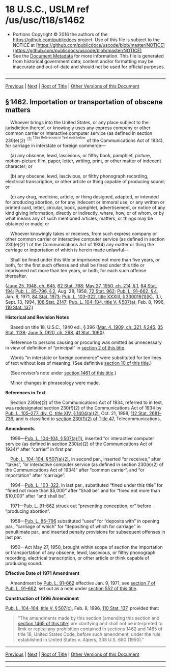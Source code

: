 ---
---

# 18 U.S.C., USLM ref /us/usc/t18/s1462

* Portions Copyright © 2016 the authors of the https://github.com/publicdocs project.
  Use of this file is subject to the NOTICE at [https://github.com/publicdocs/uscode/blob/master/NOTICE](https://github.com/publicdocs/uscode/blob/master/NOTICE)
* See the [Document Metadata](././../../../../..//README.md) for more information.
  This file is generated from historical government data; content and/or formatting may be inaccurate and out-of-date and should not be used for official purposes.

----------
----------

[Previous](./../../../../..//us/usc/t18/ptI/ch71/m__us_usc_t18_s1461.md) | [Next](./../../../../..//us/usc/t18/ptI/ch71/m__us_usc_t18_s1463.md) | [Root of Title](./../../../../../) | [Other Versions of this Document](https://publicdocs.github.io/go/links?ns=uslm&ref=%2Fus%2Fusc%2Ft18%2Fs1462)

## § 1462. Importation or transportation of obscene matters

    Whoever brings into the United States, or any place subject to the jurisdiction thereof, or knowingly uses any express company or other common carrier or interactive computer service (as defined in section 230(e)(2)  <sup>\[1\]</sup>  <sup><sup> 1 See References in Text note below. </sup></sup>  of the Communications Act of 1934), for carriage in interstate or foreign commerce—

    (a) any obscene, lewd, lascivious, or filthy book, pamphlet, picture, motion-picture film, paper, letter, writing, print, or other matter of indecent character; or

    (b) any obscene, lewd, lascivious, or filthy phonograph recording, electrical transcription, or other article or thing capable of producing sound; or

    (c) any drug, medicine, article, or thing designed, adapted, or intended for producing abortion, or for any indecent or immoral use; or any written or printed card, letter, circular, book, pamphlet, advertisement, or notice of any kind giving information, directly or indirectly, where, how, or of whom, or by what means any of such mentioned articles, matters, or things may be obtained or made; or

    Whoever knowingly takes or receives, from such express company or other common carrier or interactive computer service (as defined in section 230(e)(2) 1 of the Communications Act of 1934) any matter or thing the carriage or importation of which is herein made unlawful—

    Shall be fined under this title or imprisoned not more than five years, or both, for the first such offense and shall be fined under this title or imprisoned not more than ten years, or both, for each such offense thereafter.

([June 25, 1948, ch. 645][/us/act/1948-06-25/ch645], [62 Stat. 768][/us/stat/62/768]; [May 27, 1950, ch. 214, § 1][/us/act/1950-05-27/ch214/s1], [64 Stat. 194][/us/stat/64/194]; [Pub. L. 85–796, § 2][/us/pl/85/796/s2], Aug. 28, 1958, [72 Stat. 962][/us/stat/72/962]; [Pub. L. 91–662, § 4][/us/pl/91/662/s4], Jan. 8, 1971, [84 Stat. 1973][/us/stat/84/1973]; [Pub. L. 103–322, title XXXIII, § 330016(1)(K)][/us/pl/103/322/s330016/1/K], (L), Sept. 13, 1994, [108 Stat. 2147][/us/stat/108/2147]; [Pub. L. 104–104, title V, § 507(a)][/us/pl/104/104/s507/a], Feb. 8, 1996, [110 Stat. 137][/us/stat/110/137].)

 __Historical and Revision Notes__ 

    Based on title 18, U.S.C., 1940 ed., § 396 ([Mar. 4, 1909, ch. 321, § 245][/us/act/1909-03-04/ch321/s245], [35 Stat. 1138][/us/stat/35/1138]; [June 5, 1920, ch. 268][/us/act/1920-06-05/ch268], [41 Stat. 1060][/us/stat/41/1060]).

    Reference to persons causing or procuring was omitted as unnecessary in view of definition of “principal” in [section 2 of this title][/us/usc/t18/s2].

    Words “in interstate or foreign commerce” were substituted for ten lines of text without loss of meaning. (See definitive [section 10 of this title][/us/usc/t18/s10].)

    (See reviser’s note under [section 1461 of this title][/us/usc/t18/s1461].)

    Minor changes in phraseology were made.

 __References in Text__ 

    Section 230(e)(2) of the Communications Act of 1934, referred to in text, was redesignated section 230(f)(2) of the Communications Act of 1934 by [Pub. L. 105–277, div. C, title XIV, § 1404(a)(2)][/us/pl/105/277/s1404/a/2], Oct. 21, 1998, [112 Stat. 2681–739][/us/stat/112/2681-739], and is classified to [section 230(f)(2) of Title 47][/us/usc/t47/s230/f/2], Telecommunications.

 __Amendments__ 

    1996—[Pub. L. 104–104, § 507(a)(1)][/us/pl/104/104/s507/a/1], inserted “or interactive computer service (as defined in section 230(e)(2) of the Communications Act of 1934)” after “carrier” in first par.

    [Pub. L. 104–104, § 507(a)(2)][/us/pl/104/104/s507/a/2], in second par., inserted “or receives,” after “takes”, “or interactive computer service (as defined in section 230(e)(2) of the Communications Act of 1934)” after “common carrier”, and “or importation” after “carriage”.

    1994—[Pub. L. 103–322][/us/pl/103/322], in last par., substituted “fined under this title” for “fined not more than $5,000” after “Shall be” and for “fined not more than $10,000” after “and shall be”.

    1971—[Pub. L. 91–662][/us/pl/91/662] struck out “preventing conception, or” before “producing abortion”.

    1958—[Pub. L. 85–796][/us/pl/85/796] substituted “uses” for “deposits with” in opening par., “carriage of which” for “depositing of which for carriage” in penultimate par., and inserted penalty provisions for subsequent offenses in last par.

    1950—Act May 27, 1950, brought within scope of section the importation or transportation of any obscene, lewd, lascivious, or filthy phonograph recording, electrical transcription, or other article or think capable of producing sound.

 __Effective Date of 1971 Amendment__ 

    Amendment by [Pub. L. 91–662][/us/pl/91/662] effective Jan. 9, 1971, see [section 7 of Pub. L. 91–662][/us/pl/91/662/s7], set out as a note under [section 552 of this title][/us/usc/t18/s552].

 __Construction of 1996 Amendment__ 

[Pub. L. 104–104, title V, § 507(c)][/us/pl/104/104/s507/c], Feb. 8, 1996, [110 Stat. 137][/us/stat/110/137], provided that: 

> “The amendments made by this section \[amending this section and [section 1465 of this title][/us/usc/t18/s1465]\] are clarifying and shall not be interpreted to limit or repeal any prohibition contained in sections 1462 and 1465 of title 18, United States Code, before such amendment, under the rule established in United States v. Alpers, 338 U.S. 680 (1950).”

----------

[Previous](./../../../../..//us/usc/t18/ptI/ch71/m__us_usc_t18_s1461.md) | [Next](./../../../../..//us/usc/t18/ptI/ch71/m__us_usc_t18_s1463.md) | [Root of Title](./../../../../../) | [Other Versions of this Document](https://publicdocs.github.io/go/links?ns=uslm&ref=%2Fus%2Fusc%2Ft18%2Fs1462)

----------
----------

[/us/act/1948-06-25/ch645]: https://publicdocs.github.io/go/links?ns=uslm&ref=%2Fus%2Fact%2F1948-06-25%2Fch645
[/us/stat/62/768]: https://publicdocs.github.io/go/links?ns=uslm&ref=%2Fus%2Fstat%2F62%2F768
[/us/act/1950-05-27/ch214/s1]: https://publicdocs.github.io/go/links?ns=uslm&ref=%2Fus%2Fact%2F1950-05-27%2Fch214%2Fs1
[/us/stat/64/194]: https://publicdocs.github.io/go/links?ns=uslm&ref=%2Fus%2Fstat%2F64%2F194
[/us/pl/85/796/s2]: https://publicdocs.github.io/go/links?ns=uslm&ref=%2Fus%2Fpl%2F85%2F796%2Fs2
[/us/stat/72/962]: https://publicdocs.github.io/go/links?ns=uslm&ref=%2Fus%2Fstat%2F72%2F962
[/us/pl/91/662/s4]: https://publicdocs.github.io/go/links?ns=uslm&ref=%2Fus%2Fpl%2F91%2F662%2Fs4
[/us/stat/84/1973]: https://publicdocs.github.io/go/links?ns=uslm&ref=%2Fus%2Fstat%2F84%2F1973
[/us/pl/103/322/s330016/1/K]: https://publicdocs.github.io/go/links?ns=uslm&ref=%2Fus%2Fpl%2F103%2F322%2Fs330016%2F1%2FK
[/us/stat/108/2147]: https://publicdocs.github.io/go/links?ns=uslm&ref=%2Fus%2Fstat%2F108%2F2147
[/us/pl/104/104/s507/a]: https://publicdocs.github.io/go/links?ns=uslm&ref=%2Fus%2Fpl%2F104%2F104%2Fs507%2Fa
[/us/stat/110/137]: https://publicdocs.github.io/go/links?ns=uslm&ref=%2Fus%2Fstat%2F110%2F137
[/us/act/1909-03-04/ch321/s245]: https://publicdocs.github.io/go/links?ns=uslm&ref=%2Fus%2Fact%2F1909-03-04%2Fch321%2Fs245
[/us/stat/35/1138]: https://publicdocs.github.io/go/links?ns=uslm&ref=%2Fus%2Fstat%2F35%2F1138
[/us/act/1920-06-05/ch268]: https://publicdocs.github.io/go/links?ns=uslm&ref=%2Fus%2Fact%2F1920-06-05%2Fch268
[/us/stat/41/1060]: https://publicdocs.github.io/go/links?ns=uslm&ref=%2Fus%2Fstat%2F41%2F1060
[/us/usc/t18/s2]: https://publicdocs.github.io/go/links?ns=uslm&ref=%2Fus%2Fusc%2Ft18%2Fs2
[/us/usc/t18/s10]: https://publicdocs.github.io/go/links?ns=uslm&ref=%2Fus%2Fusc%2Ft18%2Fs10
[/us/usc/t18/s1461]: https://publicdocs.github.io/go/links?ns=uslm&ref=%2Fus%2Fusc%2Ft18%2Fs1461
[/us/pl/105/277/s1404/a/2]: https://publicdocs.github.io/go/links?ns=uslm&ref=%2Fus%2Fpl%2F105%2F277%2Fs1404%2Fa%2F2
[/us/stat/112/2681-739]: https://publicdocs.github.io/go/links?ns=uslm&ref=%2Fus%2Fstat%2F112%2F2681-739
[/us/usc/t47/s230/f/2]: https://publicdocs.github.io/go/links?ns=uslm&ref=%2Fus%2Fusc%2Ft47%2Fs230%2Ff%2F2
[/us/pl/104/104/s507/a/1]: https://publicdocs.github.io/go/links?ns=uslm&ref=%2Fus%2Fpl%2F104%2F104%2Fs507%2Fa%2F1
[/us/pl/104/104/s507/a/2]: https://publicdocs.github.io/go/links?ns=uslm&ref=%2Fus%2Fpl%2F104%2F104%2Fs507%2Fa%2F2
[/us/pl/103/322]: https://publicdocs.github.io/go/links?ns=uslm&ref=%2Fus%2Fpl%2F103%2F322
[/us/pl/91/662]: https://publicdocs.github.io/go/links?ns=uslm&ref=%2Fus%2Fpl%2F91%2F662
[/us/pl/85/796]: https://publicdocs.github.io/go/links?ns=uslm&ref=%2Fus%2Fpl%2F85%2F796
[/us/pl/91/662]: https://publicdocs.github.io/go/links?ns=uslm&ref=%2Fus%2Fpl%2F91%2F662
[/us/pl/91/662/s7]: https://publicdocs.github.io/go/links?ns=uslm&ref=%2Fus%2Fpl%2F91%2F662%2Fs7
[/us/usc/t18/s552]: https://publicdocs.github.io/go/links?ns=uslm&ref=%2Fus%2Fusc%2Ft18%2Fs552
[/us/pl/104/104/s507/c]: https://publicdocs.github.io/go/links?ns=uslm&ref=%2Fus%2Fpl%2F104%2F104%2Fs507%2Fc
[/us/stat/110/137]: https://publicdocs.github.io/go/links?ns=uslm&ref=%2Fus%2Fstat%2F110%2F137
[/us/usc/t18/s1465]: https://publicdocs.github.io/go/links?ns=uslm&ref=%2Fus%2Fusc%2Ft18%2Fs1465


